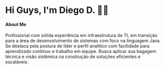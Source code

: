 # Hi Guys, I'm Diego D. 👊🏿

#### About Me

Profissional com sólida experiência em infraestrutura de TI, em transição para a área de desenvolvimento de sistemas com foco na linguagem Java. Se destaca pela postura de líder e perfil analítico com facilidade para aprendizado contínuo e trabalho em equipe. Busca aplicar sua bagagem técnica e visão sistêmica na construção de soluções eficientes e escaláveis.
